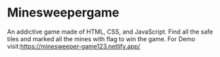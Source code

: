 # Minesweepergame
An addictive game made of HTML, CSS, and JavaScript. Find all the safe tiles and marked all the mines with flag to win the game.
For Demo visit:https://minesweeper-game123.netlify.app/
